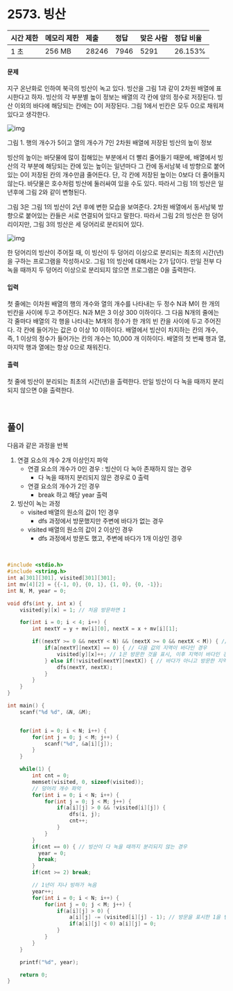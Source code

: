 # 2573. 빙산

| 시간 제한 | 메모리 제한 | 제출  | 정답 | 맞은 사람 | 정답 비율 |
| :-------- | :---------- | :---- | :--- | :-------- | :-------- |
| 1 초      | 256 MB      | 28246 | 7946 | 5291      | 26.153%   |

#### 문제

지구 온난화로 인하여 북극의 빙산이 녹고 있다. 빙산을 그림 1과 같이 2차원 배열에 표시한다고 하자. 빙산의 각 부분별 높이 정보는 배열의 각 칸에 양의 정수로 저장된다. 빙산 이외의 바다에 해당되는 칸에는 0이 저장된다. 그림 1에서 빈칸은 모두 0으로 채워져 있다고 생각한다.

![img](https://www.acmicpc.net/upload/images/PKxZvV7MUcqRHIe.png)

그림 1. 행의 개수가 5이고 열의 개수가 7인 2차원 배열에 저장된 빙산의 높이 정보

빙산의 높이는 바닷물에 많이 접해있는 부분에서 더 빨리 줄어들기 때문에, 배열에서 빙산의 각 부분에 해당되는 칸에 있는 높이는 일년마다 그 칸에 동서남북 네 방향으로 붙어있는 0이 저장된 칸의 개수만큼 줄어든다. 단, 각 칸에 저장된 높이는 0보다 더 줄어들지 않는다. 바닷물은 호수처럼 빙산에 둘러싸여 있을 수도 있다. 따라서 그림 1의 빙산은 일년후에 그림 2와 같이 변형된다.

그림 3은 그림 1의 빙산이 2년 후에 변한 모습을 보여준다. 2차원 배열에서 동서남북 방향으로 붙어있는 칸들은 서로 연결되어 있다고 말한다. 따라서 그림 2의 빙산은 한 덩어리이지만, 그림 3의 빙산은 세 덩어리로 분리되어 있다.

![img](https://www.acmicpc.net/upload/images/nlDR8UUcvmNppi.png)

한 덩어리의 빙산이 주어질 때, 이 빙산이 두 덩어리 이상으로 분리되는 최초의 시간(년)을 구하는 프로그램을 작성하시오. 그림 1의 빙산에 대해서는 2가 답이다. 만일 전부 다 녹을 때까지 두 덩어리 이상으로 분리되지 않으면 프로그램은 0을 출력한다.

#### 입력

첫 줄에는 이차원 배열의 행의 개수와 열의 개수를 나타내는 두 정수 N과 M이 한 개의 빈칸을 사이에 두고 주어진다. N과 M은 3 이상 300 이하이다. 그 다음 N개의 줄에는 각 줄마다 배열의 각 행을 나타내는 M개의 정수가 한 개의 빈 칸을 사이에 두고 주어진다. 각 칸에 들어가는 값은 0 이상 10 이하이다. 배열에서 빙산이 차지하는 칸의 개수, 즉, 1 이상의 정수가 들어가는 칸의 개수는 10,000 개 이하이다. 배열의 첫 번째 행과 열, 마지막 행과 열에는 항상 0으로 채워진다.

#### 출력

첫 줄에 빙산이 분리되는 최초의 시간(년)을 출력한다. 만일 빙산이 다 녹을 때까지 분리되지 않으면 0을 출력한다.

<br/>

## 풀이

다음과 같은 과정을 반복

1. 연결 요소의 개수 2개 이상인지 파악
   - 연결 요소의 개수가 0인 경우 : 빙산이 다 녹아 존재하지 않는 경우
     - 다 녹을 때까지 분리되지 않은 경우로 0 출력
   - 연결 요소의 개수가 2인 경우
     - break 하고 해당 year 출력
2. 빙산이 녹는 과정
   - visited 배열의 원소의 값이 1인 경우
     - dfs 과정에서 방문했지만 주변에 바다가 없는 경우
   - visited 배열의 원소의 값이 2 이상인 경우
     - dfs 과정에서 방문도 했고, 주변에 바다가 1개 이상인 경우

<br/>

```c++
#include <stdio.h>
#include <string.h>
int a[301][301], visited[301][301];
int mv[4][2] = {{-1, 0}, {0, 1}, {1, 0}, {0, -1}};
int N, M, year = 0;

void dfs(int y, int x) {
    visited[y][x] = 1; // 처음 방문하면 1

    for(int i = 0; i < 4; i++) {
        int nextY = y + mv[i][0], nextX = x + mv[i][1];

        if((nextY >= 0 && nextY < N) && (nextX >= 0 && nextX < M)) { // 다음 값이 범위 안에 들고
            if(a[nextY][nextX] == 0) { // 다음 값의 지역이 바다인 경우
                visited[y][x]++; // 1은 방문한 것을 표시, 이후 지역이 바다인 경우 +1씩 더함
            } else if(!visited[nextY][nextX]) { // 바다가 아니고 방문한 지역도 아닌 경우
                dfs(nextY, nextX);
            }
        }
    }
}

int main() {
    scanf("%d %d", &N, &M);


    for(int i = 0; i < N; i++) {
        for(int j = 0; j < M; j++) {
            scanf("%d", &a[i][j]);
        }
    }

    while(1) {
        int cnt = 0;
        memset(visited, 0, sizeof(visited));
        // 덩어리 개수 파악
        for(int i = 0; i < N; i++) {
            for(int j = 0; j < M; j++) {
                if(a[i][j] > 0 && !visited[i][j]) {
                    dfs(i, j);
                    cnt++;
                }
            }
        }
      	if(cnt == 0) { // 빙산이 다 녹을 때까지 분리되지 않는 경우
          year = 0;
          break;
        }
        if(cnt >= 2) break;

        // 1년이 지나 빙하가 녹음
        year++;
        for(int i = 0; i < N; i++) {
            for(int j = 0; j < M; j++) {
                if(a[i][j] > 0) {
                    a[i][j] -= (visited[i][j] - 1); // 방문을 표시한 1을 뺌
                    if(a[i][j] < 0) a[i][j] = 0;
                }
            }
        }
    }

    printf("%d", year);

    return 0;
}
```
